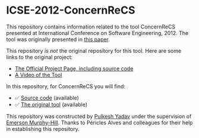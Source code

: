 # ICSE-2012-ConcernReCS

This repository contains information related to the tool ConcernReCS presented at International Conference on Software Engineering, 2012. The tool was originally presented in [this paper](http://dl.acm.org/citation.cfm?id=2337454).

This repository _is not_ the original repository for this tool. Here are some links to the original project:
* [The Official Project Page, including source code](http://sourceforge.net/p/concernrecs/home/Home/)
* [A Video of the Tool](http://www.youtube.com/watch?v=xTpI2XwfSjY&feature=player_detailpage)

In this repository, for ConcernReCS you will find:
* :white_check_mark: [Source code](Source) (available)
* :white_check_mark: [The original tool](Binaries/ufmg.crcs_1.0.0.jar) (available)

This repository was constructed by [Pulkesh Yadav](https://github.com/pulkeshyadav) under the supervision of [Emerson Murphy-Hill](https://github.com/CaptainEmerson). Thanks to Péricles Alves and colleagues for their help in establishing this repository. 
